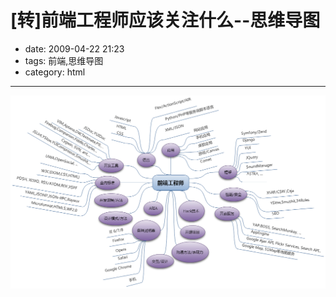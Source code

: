 # [转]前端工程师应该关注什么--思维导图

- date: 2009-04-22 21:23
- tags: 前端,思维导图
- category: html

----------------

<img src="/files/img/front-end-engineer-mind-mapping.png" alt="思维导图" />
